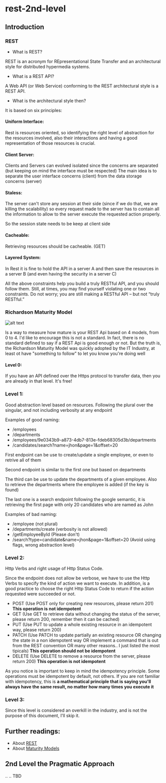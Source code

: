# rest-2nd-level

## Introduction

### REST

- What is REST?

REST is an acronym for REpresentational State Transfer and an architectural style for distributed hypermedia systems. 

- What is a REST API?

A Web API (or Web Service) conforming to the REST architectural style is a REST API.

- What is the architectural style then?

It is based on six principles:

#### Uniform Interface:

Rest is resources oriented, so identifying the right level of abstraction for the resources involved, also their interactions and having a good representation of those resources is crucial.

#### Client Server:

Clients and Servers can evolved isolated since the concerns are separated (but keeping on mind the interface must be respected) The main idea is to separate the user interface concerns (client) from the data storage concerns (server)

#### Staless:

The server can't store any session at their side (since if we do that, we are killing the scalability) so every request made to the server has to contain all the information to allow to the server execute the requested action properly.

So the session state needs to be keep at client side

#### Cacheable:

Retrieving resources should be cacheable. (GET)

#### Layered System:

In Rest it is fine to hold the API in a server A and then save the resources in a server B (and even having the security in a server C)

All the above constraints help you build a truly RESTful API, and you should follow them. Still, at times, you may find yourself violating one or two constraints. Do not worry; you are still making a RESTful API – but not “truly RESTful.”

### Richardson Maturity Model

![alt text](https://martinfowler.com/articles/images/richardsonMaturityModel/overview.png)

Is a way to measure how mature is your REST Api based on 4 models, from 0 to 4. I'd like to encourage this is not a standard. In fact, there is no standard defined to say if a REST Api is good enough or not. But the truth is, the Richardson Maturity Model was quickly adopted by the IT Industry, at least ot have "something to follow" to let you know you're doing well


#### Level 0:

If you have an API defined over the Https protocol to transfer data, then you are already in that level. It's free!

### Level 1:

Good abstraction level based on resources. Following the plural over the singular, and not including verbosity at any endpoint

Examples of good naming:

- /employees
- /departments
- /employees/9e0343b9-a873-4db7-813e-fdeb68305d3b/departments
- /candidates/search?name=jhon&page=1&offset=20

First endpoint can be use to create/update a single employee, or even to retrive all of them

Second endpoint is similar to the first one but based on departments

The third can be use to update the departments of a given employee. Also to retrieve the departments where the employee is added (if the key is found)

The last one is a search endpoint following the google semantic, it is retrieving the first page with only 20 candidates who are named as John

Examples of bad naming:

- /employee (not plural)
- /departments/create (verbosity is not allowed)
- /getEmployeeById (Please don't)
- /search?type=candidate&name=jhon&page=1&offset=20 (Avoid using flags, wrong abstraction level)

### Level 2:

Http Verbs and right usage of Http Status Code.

Since the endpoint does not allow be verbose, we have to use the Http Verbs to specify the kind of action we want to execute. In addition, is a good practice to choose the right Http Status Code to return if the action requested were succeeded or not.

- POST (Use POST only for creating new resources, please return 201) **This operation is not idempotent**
- GET (Use GET to retrieve data without changing the status of the server, please return 200, remember then it can be cached)
- PUT (Use PUT to update a whole existing resource in an idempotent way, please return 200)
- PATCH (Use PATCH to update partially an existing resource OR changing the state in a non idempotent way OR implement a command that is out from the REST convention OR many other reasons.. I just listed the most tipicals) **This operation should not be idempotent**
- DELETE (Use DELETE to remove a resource from the server, please return 200) **This operation is not idempotent**

As you notice is important to keep in mind the idempotency principle. Some operations must be idempotent by default, not others. If you are not familiar with idempotency, this is **a mathematical principle that is saying you'll always have the same result, no matter how many times you execute it**

### Level 3:

Since this level is considered an overkill in the industry, and is not the purpose of this document, I'll skip it.

## Further readings:

* About [REST](https://restfulapi.net/)
* About [Maturity Models](https://martinfowler.com/articles/richardsonMaturityModel.html)

## 2nd Level the Pragmatic Approach
..
..
TBD
